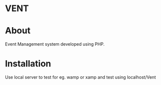 # VENT

# About 
Event Management system developed using PHP.

# Installation
Use local server to test for eg. wamp or xamp
and test using localhost/Vent
